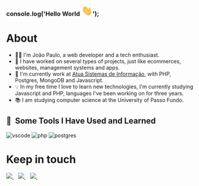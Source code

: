 ### console.log('Hello World <img src="https://raw.githubusercontent.com/andrius111/andrius111/master/wave.gif" width="30px">');

# About
- 👨‍💻 I'm João Paulo, a web developer and a tech enthusiast.
- 💪 I have worked on several types of projects, just like ecommerces, websites, management systems and apps.
- 🔭 I'm currently work at [Atua Sistemas de Informação](https://www.atua.com.br/), with PHP, Postgres, MongoDB and Javascript.
- 💡  In my free time I love to learn new technologies, I'm currently studying Javascript and PHP, languages I've been working on for three years.
- 📚 I am studying computer science at the University of Passo Fundo.

<h2> 🚀 &nbsp;Some Tools I Have Used and Learned</h2>
<p align="left">
<img src="https://cdn.jsdelivr.net/gh/devicons/devicon/icons/vscode/vscode-original.svg" alt="vscode" width="45" height="45"/>
<img src="https://cdn.jsdelivr.net/gh/devicons/devicon/icons/php/php-original.svg" alt="php" width="45" height="45"/>
<img src="https://cdn.jsdelivr.net/gh/devicons/devicon/icons/php/php-original.svg" alt="postgres" width="45" height="45"/>
</p>

# Keep in touch
<p>
  <a href="mailto:joaopaulo1448@gmail.com">
    <img src="https://img.shields.io/badge/gmail-%23D14836.svg?&style=for-the-badge&logo=gmail&logoColor=white">
  </a>&nbsp;&nbsp;

  <a href="https://www.linkedin.com/in/joaopaulodeavila1/" target="_blank">
    <img src="https://img.shields.io/badge/linkedin-%230077B5.svg?&style=for-the-badge&logo=linkedin&logoColor=white">
  </a>&nbsp;&nbsp;

  <a href="https://www.instagram.com/joaop_avila/" target="_blank">
    <img src="https://img.shields.io/badge/instagram-%23E4405F.svg?&style=for-the-badge&logo=instagram&logoColor=white">
  </a>&nbsp;&nbsp;
</p>
